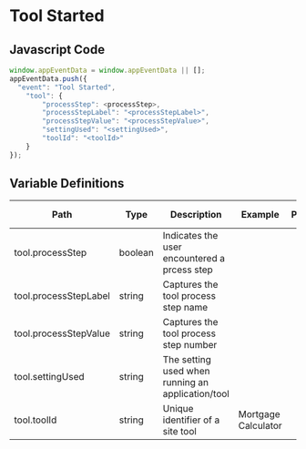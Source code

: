 # Tool Started

### 

## Javascript Code
```js
window.appEventData = window.appEventData || [];
appEventData.push({
  "event": "Tool Started",
    "tool": {
        "processStep": <processStep>,
        "processStepLabel": "<processStepLabel>",
        "processStepValue": "<processStepValue>",
        "settingUsed": "<settingUsed>",
        "toolId": "<toolId>"
    }
});
```

## Variable Definitions

|Path|Type|Description|Example|Pattern|Min Length|Max Length|Minimum|Maximum|Multiple Of|
| --- | --- | --- | --- | --- | --- | --- | --- | --- | --- |
|tool.processStep|boolean|Indicates the user encountered a prcess step||||||||
|tool.processStepLabel|string|Captures the tool process step name||||||||
|tool.processStepValue|string|Captures the tool process step number||||||||
|tool.settingUsed|string|The setting used when running an application\/tool||||||||
|tool.toolId|string|Unique identifier of a site tool|Mortgage Calculator|||||||




